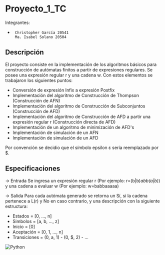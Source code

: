 # Proyecto_1_TC
Integrantes: 
-      Christopher García 20541
       Ma. Isabel Solano 20504
## Descripción
El proyecto consiste en la implementación de los algoritmos básicos para construcción de autómatas finitos a partir de expresiones regulares. Se posee una expresión regular r y una cadena w. Con estos elementos se trabajaron los siguientes puntos:

- Conversión de expresión Infix a expresión Postfix
- Implementación del algoritmo de Construcción de Thompson (Construcción de AFN)
- Implementación del algoritmo de Construcción de Subconjuntos (Construcción de AFD)
- Implementación del algoritmo de Construcción de AFD a partir una expresión regular r (Construcción directa de AFD)
- Implementación de un algoritmo de minimización de AFD's
- Implementación de simulación de un AFN
- Implementación de simulación de un AFD

Por convención se decidio que el símbolo epsilon ε sería reemplazado por $.

## Especificaciones
-> Entrada
  Se ingresa un expresión regular r (Por ejemplo: r=(b|b)*abb(a|b)*) y una cadena a evaluar w (Por ejemplo: w=babbaaaaa)
  
-> Salida
  Para cada autómata generado se retorna un Sí, si la cadena pertenece a L(r) y No en caso contrario, y una descripción con la siguiente estructura:

- Estados = [0, ..., n]
- Simbolos = [a, b, ..., z]
- Inicio = [0]
- Aceptación = [0, 1, ..., n]
- Transiciones = (0, a, 1) - (0, $, 2) - ...

![Python](http://ForTheBadge.com/images/badges/made-with-python.svg)
